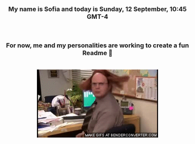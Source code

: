 


<div align="center">
<h3 >My name is Sofia and today is Sunday, 12 September, 10:45 GMT-4</h3><br>
<h3 >For now, me and my personalities are working to create a fun Readme 👋
</h3><br>
<img src='img/dwight.gif' alt='working...'/>
</div>
